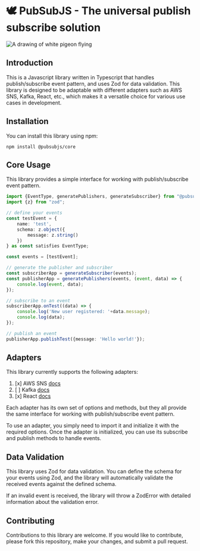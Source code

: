 #  🕊️ PubSubJS - The universal publish subscribe solution

![A drawing of white pigeon flying](https://i.imgur.com/lIqyWco.png)

## Introduction 
This is a Javascript library written in Typescript that handles publish/subscribe event pattern, and uses Zod for data validation. This library is designed to be adaptable with different adapters such as AWS SNS, Kafka, React, etc., which makes it a versatile choice for various use cases in development.

## Installation

You can install this library using npm:
```
npm install @pubsubjs/core
```

## Core Usage
This library provides a simple interface for working with publish/subscribe event pattern.
```typescript
import {EventType, generatePublishers, generateSubscriber} from "@pubsubjs/core";
import {z} from "zod";

// define your events
const testEvent = {
    name: 'test',
    schema: z.object({
        message: z.string()
    })
} as const satisfies EventType;

const events = [testEvent];

// generate the publisher and subscriber
const subscriberApp = generateSubscriber(events);
const publisherApp = generatePublishers(events, (event, data) => {
    console.log(event, data);
});

// subscribe to an event
subscriberApp.onTest((data) => {
    console.log('New user registered: '+data.message);
    console.log(data);
});

// publish an event
publisherApp.publishTest({message: 'Hello world!'});
```

## Adapters
This library currently supports the following adapters:

1. [x] AWS SNS [docs](./serverless-adapter/README.md)
2. [ ] Kafka [docs](./kafka-adapter/README.md)
3. [x] React [docs](./react/README.md)

Each adapter has its own set of options and methods, but they all provide the same interface for working with publish/subscribe event pattern.

To use an adapter, you simply need to import it and initialize it with the required options. Once the adapter is initialized, you can use its subscribe and publish methods to handle events.

## Data Validation
This library uses Zod for data validation. You can define the schema for your events using Zod, and the library will automatically validate the received events against the defined schema.

If an invalid event is received, the library will throw a ZodError with detailed information about the validation error.

## Contributing
Contributions to this library are welcome. If you would like to contribute, please fork this repository, make your changes, and submit a pull request.

